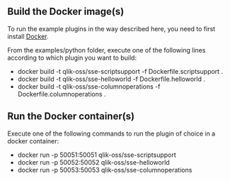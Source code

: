 ## Build the Docker image(s)
To run the example plugins in the way described here, you need to first install [Docker](https://www.docker.com/).

 From the examples/python folder, execute one of the following lines according to which plugin you want to build:
 

 

 - docker build -t qlik-oss/sse-scriptsupport -f Dockerfile.scriptsupport .
 - docker build -t qlik-oss/sse-helloworld -f Dockerfile.helloworld .
 - docker build -t qlik-oss/sse-columnoperations -f Dockerfile.columnoperations .



## Run the Docker container(s)
Execute one of the following commands to run the plugin of choice in a docker container:

 

 - docker run -p 50051:50051 qlik-oss/sse-scriptsupport
 - docker run -p 50052:50052 qlik-oss/sse-helloworld
 - docker run -p 50053:50053 qlik-oss/sse-columnoperations
